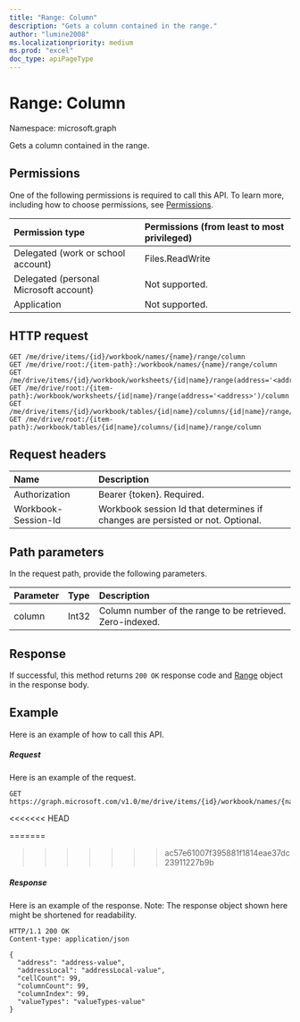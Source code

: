 ```yaml
---
title: "Range: Column"
description: "Gets a column contained in the range."
author: "lumine2008"
ms.localizationpriority: medium
ms.prod: "excel"
doc_type: apiPageType
---
```


# Range: Column

Namespace: microsoft.graph

Gets a column contained in the range.
## Permissions
One of the following permissions is required to call this API. To learn more, including how to choose permissions, see [Permissions](/graph/permissions-reference).

|Permission type      | Permissions (from least to most privileged)              |
|:--------------------|:---------------------------------------------------------|
|Delegated (work or school account) | Files.ReadWrite    |
|Delegated (personal Microsoft account) | Not supported.    |
|Application | Not supported. |

## HTTP request

<!-- { "blockType": "ignored" } -->
```http
GET /me/drive/items/{id}/workbook/names/{name}/range/column
GET /me/drive/root:/{item-path}:/workbook/names/{name}/range/column
GET /me/drive/items/{id}/workbook/worksheets/{id|name}/range(address='<address>')/column
GET /me/drive/root:/{item-path}:/workbook/worksheets/{id|name}/range(address='<address>')/column
GET /me/drive/items/{id}/workbook/tables/{id|name}/columns/{id|name}/range/column
GET /me/drive/root:/{item-path}:/workbook/tables/{id|name}/columns/{id|name}/range/column

```
## Request headers
| Name       | Description|
|:---------------|:----------|
| Authorization  | Bearer {token}. Required. |
| Workbook-Session-Id  | Workbook session Id that determines if changes are persisted or not. Optional.|

## Path parameters
In the request path, provide the following parameters.

| Parameter	   | Type	|Description|
|:---------------|:--------|:----------|
|column|Int32|Column number of the range to be retrieved. Zero-indexed.|

## Response

If successful, this method returns `200 OK` response code and [Range](../resources/range.md) object in the response body.

## Example
Here is an example of how to call this API.
##### Request
Here is an example of the request.

<!--{
  "blockType": "request",
  "isComposable": true,
  "name": "range_column"
}-->
```msgraph-interactive
GET https://graph.microsoft.com/v1.0/me/drive/items/{id}/workbook/names/{name}/range/column(column=5)
```

<<<<<<< HEAD

=======
>>>>>>> ac57e61007f395881f1814eae37dc23911227b9b
##### Response
Here is an example of the response. Note: The response object shown here might be shortened for readability.
<!-- {
  "blockType": "response",
  "truncated": true,
  "@odata.type": "microsoft.graph.workbookRange"
} -->
```http
HTTP/1.1 200 OK
Content-type: application/json

{
  "address": "address-value",
  "addressLocal": "addressLocal-value",
  "cellCount": 99,
  "columnCount": 99,
  "columnIndex": 99,
  "valueTypes": "valueTypes-value"
}
```

<!-- uuid: 8fcb5dbc-d5aa-4681-8e31-b001d5168d79
2015-10-25 14:57:30 UTC -->
<!-- {
  "type": "#page.annotation",
  "description": "Range: Column",
  "keywords": "",
  "section": "documentation",
  "tocPath": "",
  "suppressions": [
  ]
}-->


